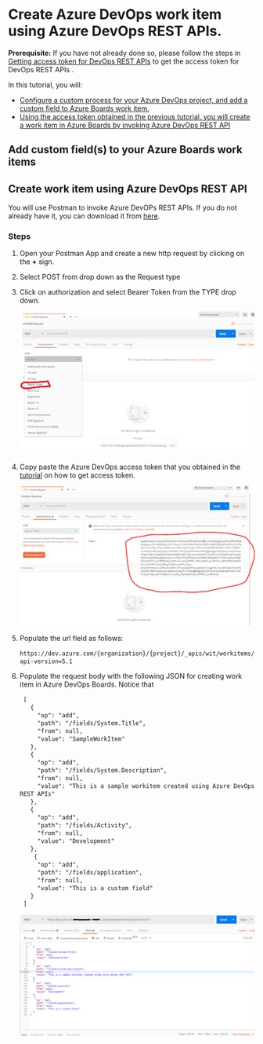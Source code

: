 # Create Azure DevOps work item using Azure DevOps REST APIs.  

**Prerequisite:** If you have not already done so, please follow the steps in [Getting access token for DevOps REST APIs][1] to get the access token for DevOps REST APIs . 

In this tutorial, you will:
- [Configure a custom process for your Azure DevOps project, and add a custom field to Azure Boards work item.](#u1)
- [Using the access token obtained in the previous tutorial, you will create a work item in Azure Boards by invoking Azure DevOps REST API](#u2)


## <a name="u1"> Add custom field(s) to your Azure Boards work items  
  
## <a name="u2"> Create work item using Azure DevOps REST API
  
  You will use Postman to invoke Azure DevOPs REST APIs. If you do not already have it, you can download it from [here][1].
  
  ### Steps  
  
  1. Open your Postman App and create a new http request by clicking on the **+** sign. 
  2. Select POST from drop down as the Request type
  3. Click on authorization and select Bearer Token from the TYPE drop down.  
     
     ![select bearer token](./images/select-bearer-token.png)  
  4. Copy paste the Azure DevOps access token that you obtained in the [tutorial][2] on how to get access token.  
      
     ![select bearer token](./images/bearer-token-entry.PNG)  
     
  5. Populate the url field as follows:
     
     ```
     https://dev.azure.com/{organization}/{project}/_apis/wit/workitems/$issue?api-version=5.1
     
     ```
  6. Populate the request body with the following JSON for creating work item in Azure DevOps Boards. Notice that 
  
     ```
      [
        {
          "op": "add",
          "path": "/fields/System.Title",
          "from": null,
          "value": "SampleWorkItem"
        },
        {
          "op": "add",
          "path": "/fields/System.Description",
          "from": null,
          "value": "This is a sample workitem created using Azure DevOps REST APIs"
        },
        {
          "op": "add",
          "path": "/fields/Activity",
          "from": null,
          "value": "Development"
        },
         {
          "op": "add",
          "path": "/fields/application",
          "from": null,
          "value": "This is a custom field"
        }
      ]
     ```
     
      ![request body](./images/req-body.PNG) 








[1]:https://www.postman.com/downloads/
[2]:https://github.com/aj3705/AzureDevOps/blob/master/restapis/ado-authentication.md











[1]:https://github.com/aj3705/AzureDevOps/blob/master/restapis/ado-authentication.md
